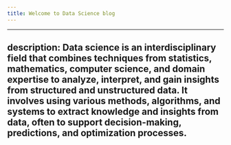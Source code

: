 ```yaml
---
title: Welcome to Data Science blog
---
```

---
description: Data science is an interdisciplinary field that combines techniques from statistics, mathematics, computer science, and domain expertise to analyze, interpret, and gain insights from structured and unstructured data. It involves using various methods, algorithms, and systems to extract knowledge and insights from data, often to support decision-making, predictions, and optimization processes.
---
